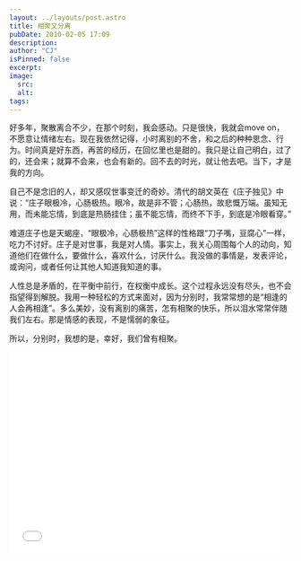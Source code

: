 ```yaml
---
layout: ../layouts/post.astro
title: 相聚又分离
pubDate: 2010-02-05 17:09
description: 
author: "CJ"
isPinned: false
excerpt: 
image:
  src:
  alt:
tags: 
---
```

好多年，聚散离合不少，在那个时刻，我会感动。只是很快，我就会move on，不愿意让情绪左右。现在我依然记得，小时离别的不舍，和之后的种种思念、行为。时间真是好东西，再苦的经历，在回忆里也是甜的。我只是让自己明白，过了的，还会来；就算不会来，也会有新的。回不去的时光，就让他去吧。当下，才是我的方向。

自己不是念旧的人，却又感叹世事变迁的奇妙。清代的胡文英在《庄子独见》中说：“庄子眼极冷，心肠极热。眼冷，故是非不管；心肠热，故悲慨万端。虽知无用，而未能忘情，到底是热肠挂住；虽不能忘情，而终不下手，到底是冷眼看穿。”

难道庄子也是天蝎座，“眼极冷，心肠极热”这样的性格跟“刀子嘴，豆腐心”一样，吃力不讨好。庄子是对世事，我是对人情。事实上，我关心周围每个人的动向，知道他们在做什么，要做什么，喜欢什么，讨厌什么。我没做的事情是，发表评论，或询问，或者任何让其他人知道我知道的事。

人性总是矛盾的，在平衡中前行，在权衡中成长。这个过程永远没有尽头，也不会指望得到解脱。我用一种轻松的方式来面对，因为分别时，我常常想的是“相逢的人会再相逢”。多么美妙，没有离别的痛苦，怎有相聚的快乐，所以泪水常常伴随我们左右。那是情感的表现，不是懦弱的象征。

所以，分别时，我想的是，幸好，我们曾有相聚。

<iframe width="480" height="360" src="//www.youtube.com/embed/i46K_9N_YgY" frameborder="0" allowfullscreen></iframe>
